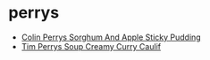# perrys

 * [Colin Perrys Sorghum And Apple Sticky Pudding](../../index/c/colin-perrys-sorghum-and-apple-sticky-pudding.json)
 * [Tim Perrys Soup Creamy Curry Caulif](../../index/t/tim-perrys-soup-creamy-curry-caulif.json)
